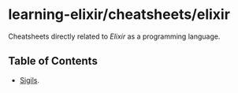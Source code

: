 # learning-elixir/cheatsheets/elixir

Cheatsheets directly related to _Elixir_ as a programming language.

## Table of Contents

- [Sigils](./1651085309-sigils.md).
